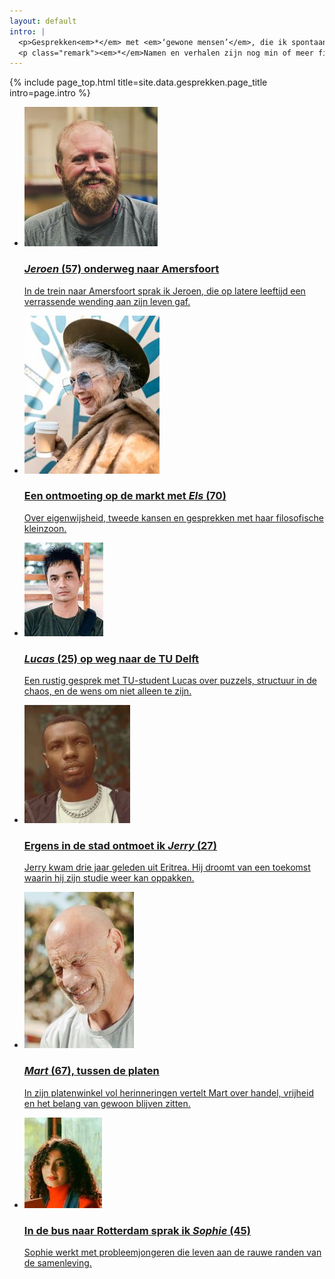 ```yaml
---
layout: default
intro: |
  <p>Gesprekken<em>*</em> met <em>‘gewone mensen’</em>, die ik spontaan of meer doelbewust tegenkom. Lees&nbsp;ze&nbsp;hier.
  <p class="remark"><em>*</em>Namen en verhalen zijn nog min of meer fictief.</p>
---
```


{% include page_top.html 
   title=site.data.gesprekken.page_title 
   intro=page.intro 
%}

<div class="custom-section">
  
<ul class="article-list">
  <li>
    <img src="/gesprekken/images/jeroen.JPG" alt="Icon" class="link-icon-gespr">
    <a href="/gesprekken/pages_sub/jeroen"><div class="text">
      <h3><em>Jeroen</em> (57) onderweg naar Amersfoort</h3>
      <p>In de trein naar Amersfoort sprak ik Jeroen, die op latere leeftijd een verrassende wending aan zijn leven gaf.</p>
    </div></a>
  </li>
  <li>
    <img src="/gesprekken/images/els.JPG" alt="Icon" class="link-icon-gespr">
    <a href="/gesprekken/pages_sub/els"><div class="text">
      <h3>Een ontmoeting op de markt met <em>Els</em> (70)</h3>
      <p>Over eigenwijsheid, tweede kansen en gesprekken met haar filosofische kleinzoon.</p>
    </div></a>
  </li>
<li>
  <img src="/gesprekken/images/lucas.JPG" alt="Icon" class="link-icon-gespr">
  <a href="/gesprekken/pages_sub/lucas"><div class="text">
    <h3><em>Lucas</em> (25) op weg naar de TU Delft</h3>
    <p>Een rustig gesprek met TU-student Lucas over puzzels, structuur in de chaos, en de wens om niet alleen te zijn.</p>
  </div></a>
</li>
<li>
  <img src="/gesprekken/images/jerry.JPG" alt="Icon" class="link-icon-gespr">
  <a href="/gesprekken/pages_sub/jerry"><div class="text">
    <h3>Ergens in de stad ontmoet ik <em>Jerry</em> (27)</h3>
    <p>Jerry kwam drie jaar geleden uit Eritrea. Hij droomt van een toekomst waarin hij zijn studie weer kan oppakken.</p>
  </div></a>
</li>
<li>
  <img src="/gesprekken/images/mart.JPG" alt="Icon" class="link-icon-gespr">
  <a href="/gesprekken/pages_sub/mart"><div class="text">
    <h3><em>Mart</em> (67), tussen de platen</h3>
    <p>In zijn platenwinkel vol herinneringen vertelt Mart over handel, vrijheid en het belang van gewoon blijven zitten.</p>
  </div></a>
</li>
<li>
  <img src="/gesprekken/images/sophie.JPG" alt="Icon" class="link-icon-gespr">
  <a href="/gesprekken/pages_sub/sophie"><div class="text">
    <h3>In de bus naar Rotterdam sprak ik <em>Sophie</em> (45)</h3>
    <p>Sophie werkt met probleemjongeren die leven aan de rauwe randen van de samenleving.</p>
  </div></a>
</li>
</ul></div>


